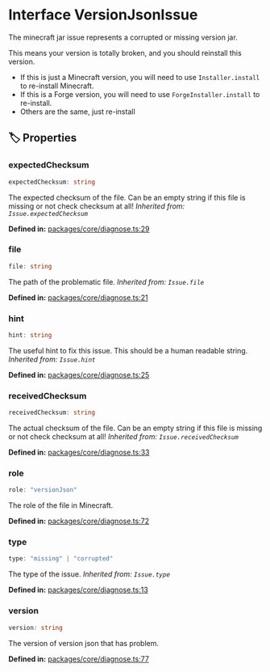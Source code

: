 # Interface VersionJsonIssue

The minecraft jar issue represents a corrupted or missing version jar.

This means your version is totally broken, and you should reinstall this version.

- If this is just a Minecraft version, you will need to use ``Installer.install`` to re-install Minecraft.
- If this is a Forge version, you will need to use ``ForgeInstaller.install`` to re-install.
- Others are the same, just re-install
## 🏷️ Properties

### expectedChecksum

```ts
expectedChecksum: string
```
The expected checksum of the file. Can be an empty string if this file is missing or not check checksum at all!
*Inherited from: `Issue.expectedChecksum`*

<p style="font-size: 14px; color: var(--vp-c-text-2)">
<strong>Defined in:</strong> <a href="https://github.com/voxelum/minecraft-launcher-core-node/blob/master/packages/core/diagnose.ts#L29" target="_blank" rel="noreferrer">packages/core/diagnose.ts:29</a>
</p>


### file

```ts
file: string
```
The path of the problematic file.
*Inherited from: `Issue.file`*

<p style="font-size: 14px; color: var(--vp-c-text-2)">
<strong>Defined in:</strong> <a href="https://github.com/voxelum/minecraft-launcher-core-node/blob/master/packages/core/diagnose.ts#L21" target="_blank" rel="noreferrer">packages/core/diagnose.ts:21</a>
</p>


### hint

```ts
hint: string
```
The useful hint to fix this issue. This should be a human readable string.
*Inherited from: `Issue.hint`*

<p style="font-size: 14px; color: var(--vp-c-text-2)">
<strong>Defined in:</strong> <a href="https://github.com/voxelum/minecraft-launcher-core-node/blob/master/packages/core/diagnose.ts#L25" target="_blank" rel="noreferrer">packages/core/diagnose.ts:25</a>
</p>


### receivedChecksum

```ts
receivedChecksum: string
```
The actual checksum of the file. Can be an empty string if this file is missing or not check checksum at all!
*Inherited from: `Issue.receivedChecksum`*

<p style="font-size: 14px; color: var(--vp-c-text-2)">
<strong>Defined in:</strong> <a href="https://github.com/voxelum/minecraft-launcher-core-node/blob/master/packages/core/diagnose.ts#L33" target="_blank" rel="noreferrer">packages/core/diagnose.ts:33</a>
</p>


### role

```ts
role: "versionJson"
```
The role of the file in Minecraft.
<p style="font-size: 14px; color: var(--vp-c-text-2)">
<strong>Defined in:</strong> <a href="https://github.com/voxelum/minecraft-launcher-core-node/blob/master/packages/core/diagnose.ts#L72" target="_blank" rel="noreferrer">packages/core/diagnose.ts:72</a>
</p>


### type

```ts
type: "missing" | "corrupted"
```
The type of the issue.
*Inherited from: `Issue.type`*

<p style="font-size: 14px; color: var(--vp-c-text-2)">
<strong>Defined in:</strong> <a href="https://github.com/voxelum/minecraft-launcher-core-node/blob/master/packages/core/diagnose.ts#L13" target="_blank" rel="noreferrer">packages/core/diagnose.ts:13</a>
</p>


### version

```ts
version: string
```
The version of version json that has problem.
<p style="font-size: 14px; color: var(--vp-c-text-2)">
<strong>Defined in:</strong> <a href="https://github.com/voxelum/minecraft-launcher-core-node/blob/master/packages/core/diagnose.ts#L77" target="_blank" rel="noreferrer">packages/core/diagnose.ts:77</a>
</p>


